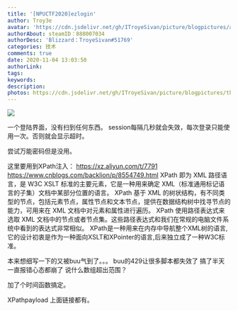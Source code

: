 ```yaml
---
title: '[NPUCTF2020]ezlogin'
author: Troy3e
avatar: 'https://cdn.jsdelivr.net/gh/ITroyeSivan/picture/blogpictures/avatar.jpg'
authorAbout: steamID：888007034
authorDesc: 'Blizzard：TroyeSivan#51769'
categories: 技术
comments: true
date: 2020-11-04 13:03:50
authorLink:
tags:
keywords:
description:
photos: https://cdn.jsdelivr.net/gh/ITroyeSivan/picture/blogpictures/thumb-1920-1111062.png
---
```

![](https://cdn.jsdelivr.net/gh/ITroyeSivan/picture/blogpictures/8738.jpg)

一个登陆界面，没有扫到任何东西。
session每隔几秒就会失效，每次登录只能使用一次。否则就会显示超时。

尝试万能密码但是没用。

这里要用到XPath注入：
https://xz.aliyun.com/t/7791
https://www.cnblogs.com/backlion/p/8554749.html
XPath 即为 XML 路径语言，是 W3C XSLT 标准的主要元素，它是一种用来确定 XML（标准通用标记语言的子集）文档中某部分位置的语言。
XPath 基于 XML 的树状结构，有不同类型的节点，包括元素节点，属性节点和文本节点，提供在数据结构树中找寻节点的能力，可用来在 XML 文档中对元素和属性进行遍历。
XPath 使用路径表达式来选取 XML 文档中的节点或者节点集。这些路径表达式和我们在常规的电脑文件系统中看到的表达式非常相似。
XPath是一种用来在内存中导航整个XML树的语言,它的设计初衷是作为一种面向XSLT和XPointer的语言,后来独立成了一种W3C标准。

本来想细写一下的又被buu气到了。。。
buu的429让很多脚本都失效了 搞了半天一直报错心态都崩了 说什么数组超出范围？

加了个时间函数搞定。

XPathpayload 上面链接都有。